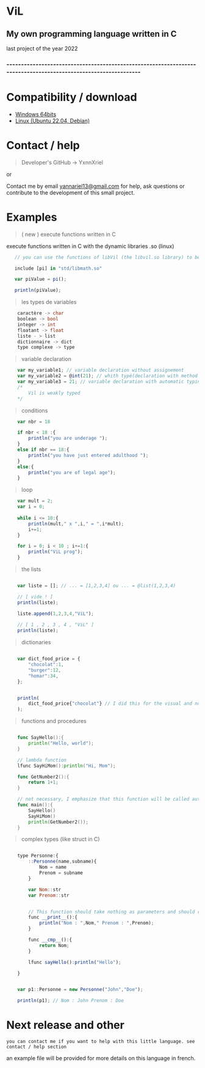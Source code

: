 # ViL
## My own programming language written in C
  last project of the year 2022

### ---------------------------------------------------------------------------------------------------------------



# Compatibility / download
- [Windows 64bits](./Vilw.exe )
- [Linux (Ubuntu 22.04, Debian)](./Vil) 
<!-- - [MacOs](nac.exe)  --> 

# Contact / help

> Developer's GitHub -> YxnnXriel  

or  

Contact me by email yannariel13@gmail.com for help, ask questions or contribute to the development of this small project.

# Examples

>( new ) execute functions written in C

 execute functions written in C with the dynamic libraries .so (linux)

 ```js
    // you can use the functions of libVil (the libvil.so library) to be able to be compatible with the interpreter

    include [pi] in "std/libmath.so"

    var piValue = pi();

    println(piValue);

 ```


> les types de variables 
```c
    caractère -> char
    boolean -> bool
    integer -> int
    floatant -> float
    liste - > list
    dictionnaire -> dict
    type complexe -> type

```


> variable declaration
```typescript
    var my_variable1; // variable declaration without assignement
    var my_variable2 = @int(21); // whith typé(declaration with method implement for caste)
    var my_variable3 = 21; // variable declaration with automatic typing
    /*
        Vil is weakly typed
    */
```



> conditions

```js
    var nbr = 18

    if nbr < 18 :{
        println("you are underage ");
    }
    else if nbr == 18:{
        println("you have just entered adulthood ");
    }
    else:{
        println("you are of legal age");
    }
```


> loop
```js
    var mult = 2;
    var i = 0;
    
    while i <= 10:{
        println(mult," x ",i," = ",i*mult);
        i+=1;
    }

    for i = 0; i < 10 ; i+=1:{
        println("ViL prog");
    } 

```

> the lists

```js

    var liste = []; // ... = [1,2,3,4] ou ... = @list(1,2,3,4)

    // [ vide ! ] 
    println(liste);

    liste.append(1,2,3,4,"ViL");
    
    // [ 1 , 2 , 3 , 4 , "ViL" ]
    println(liste);

```

> dictionaries

```js

    var dict_food_price = {
        "chocolat":1,
        "burger":12,
        "homar":34,
    };


    println(
        dict_food_price{"chocolat"} // I did this for the visual and not to confuse between a list and a dictionary
    );

```

> functions and procedures

```go

    func SayHello():{
        println("Hello, world");
    }

    // lambda function
    lfunc SayHiMom():println("Hi, Mom");

    func GetNumber2():{
        return 1+1;
    }

    // not necessary, I emphasize that this function will be called automatically. if there is more than one hand, all hands will be called!
    func main():{
        SayHello()
        SayHiMom()
        println(GetNumber2());
    }

```

> complex types (like struct in C)

```js

    type Personne:{
        ::Personne(name,subname){
            Nom = name
            Prenom = subname
        }

        var Nom::str
        var Prenom::str


        // This function should take nothing as parameters and should return nothing.
        func __print__():{
            println("Nom : ",Nom," Prenom : ",Prenom);
        }

        func __cmp__():{
            return Nom;
        }

        lfunc sayHello():println("Hello");

    }


    var p1::Personne = new Personne("John","Doe");

    println(p1); // Nom : John Prenom : Doe

```



# Next release and other

    you can contact me if you want to help with this little language. see contact / help section


 an example file will be provided for more details on this language in french.

